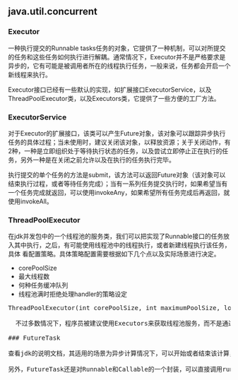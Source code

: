 ## java.util.concurrent

 ### Executor

 一种执行提交的Runnable tasks任务的对象，它提供了一种机制，可以对所提交的任务和这些任务如何执行进行解耦。通常情况下，Executor并不是严格要求是异步的，它有可能是被调用者所在的线程执行任务，一般来说，任务都会开启一个新线程来执行。

 Executor接口已经有一些默认的实现，如扩展接口ExecutorService，以及ThreadPoolExecutor类，以及Executors类，它提供了一些方便的工厂方法。

 ### ExecutorService

 对于Executor的扩展接口，该类可以产生Future对象，该对象可以跟踪异步执行任务的具体过程；当未使用时，建议关闭该对象，以释放资源；关于关闭动作，有2种，一种是立即组织处于等待执行状态的任务，以及尝试立即停止正在执行的任务，另外一种是在关闭之前允许以及在执行的任务执行完毕。

 执行提交的单个任务的方法是submit，该方法可以返回Future对象（该对象可以结束执行过程，或者等待任务完成）；当有一系列任务提交执行时，如果希望当有一个任务完成就返回，可以使用invokeAny，如果希望所有任务完成后再返回，就使用invokeAll。

 ### ThreadPoolExecutor

在jdk并发包中的一个线程池的服务类，我们可以把实现了Runnable接口的任务放入其中执行，之后，有可能使用线程池中的线程执行，或者新建线程执行该任务，具体
看配置策略。具体策略配置需要根据如下几个点以及实际场景进行决定。

  * corePoolSize
  * 最大线程数
  * 何种任务缓冲队列
  * 线程池满时拒绝处理handler的策略设定

  <pre>ThreadPoolExecutor(int corePoolSize, int maximumPoolSize, long keepAliveTime, TimeUnit unit, BlockingQueue<Runnable> workQueue, ThreadFactory threadFactory, RejectedExecutionHandler handler)

  不过多数情况下，程序员被建议使用Executors来获取线程池服务，而不是通过设定参数来直接new出对象来使用ThreadPoolExecutor.

### FutureTask

查看jdk的说明文档，其适用的场景为异步计算情况下，可以开始或者结束该计算，也可以通过get方法异步获取计算结果，如果计算没有完成，那么get方法就会阻塞。

另外，FutureTask还是对Runnable和Callable的一个封装，可以直接调用run方法执行任务，或者放入线程池中执行任务。即使多次执行run方法也会被视为执行一次任务调用。
